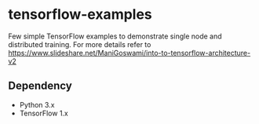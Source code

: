 # tensorflow-examples

Few simple TensorFlow examples to demonstrate single node and distributed training. For more details refer to https://www.slideshare.net/ManiGoswami/into-to-tensorflow-architecture-v2


## Dependency
* Python 3.x
* TensorFlow 1.x


